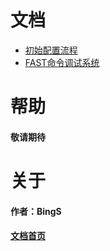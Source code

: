 # 文档
- [初始配置流程](INIT.md)
- [FAST命令调试系统](COMMAD.md)


# 帮助
#### 敬请期待
# 关于
#### 作者：BingS
#### [文档首页](https://bingauui.github.io/)
